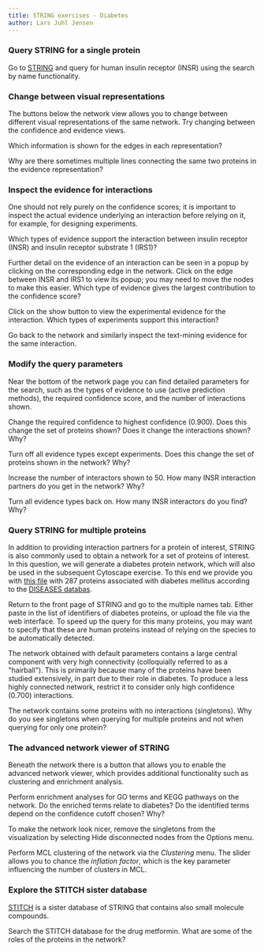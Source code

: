 ```yaml
---
title: STRING exercises - Diabetes
author: Lars Juhl Jensen
---
```


### Query STRING for a single protein

Go to [STRING](http://string-db.org/) and query for human insulin receptor (INSR) using the search by name functionality.


### Change between visual representations

The buttons below the network view allows you to change between different visual representations of the same network. Try changing between the confidence and evidence views.

Which information is shown for the edges in each representation?

Why are there sometimes multiple lines connecting the same two proteins in the evidence representation?


### Inspect the evidence for interactions

One should not rely purely on the confidence scores; it is important to inspect the actual evidence underlying an interaction before relying on it, for example, for designing experiments.

Which types of evidence support the interaction between insulin receptor (INSR) and insulin receptor substrate 1 (IRS1)?

Further detail on the evidence of an interaction can be seen in a popup by clicking on the corresponding edge in the network. Click on the edge between INSR and IRS1 to view its popup; you may need to move the nodes to make this easier. Which type of evidence gives the largest contribution to the confidence score?

Click on the show button to view the experimental evidence for the interaction. Which types of experiments support this interaction?

Go back to the network and similarly inspect the text-mining evidence for the same interaction.


### Modify the query parameters

Near the bottom of the network page you can find detailed parameters for the search, such as the types of evidence to use (active prediction methods), the required confidence score, and the number of interactions shown.

Change the required confidence to highest confidence (0.900). Does this change the set of proteins shown? Does it change the interactions shown? Why?

Turn off all evidence types except experiments. Does this change the set of proteins shown in the network? Why?

Increase the number of interactors shown to 50. How many INSR interaction partners do you get in the network? Why?

Turn all evidence types back on. How many INSR interactors do you find? Why?


### Query STRING for multiple proteins

In addition to providing interaction partners for a protein of interest, STRING is also commonly used to obtain a network for a set of proteins of interest. In this question, we will generate a diabetes protein network, which will also be used in the subsequent Cytoscape exercise. To this end we provide you with [this file](./diabetes_proteins.txt) with 287 proteins associated with diabetes mellitus according to the [DISEASES databas](http://diseases.jensenlab.org).

Return to the front page of STRING and go to the multiple names tab. Either paste in the list of identifiers of diabetes proteins, or upload the file via the web interface. To speed up the query for this many proteins, you may want to specify that these are human proteins instead of relying on the species to be automatically detected.

The network obtained with default parameters contains a large central component with very high connectivity (colloquially referred to as a "hairball"). This is primarily because many of the proteins have been studied extensively, in part due to their role in diabetes. To produce a less highly connected network, restrict it to consider only high confidence (0.700) interactions.

The network contains some proteins with no interactions (singletons). Why do you see singletons when querying for multiple proteins and not when querying for only one protein?


### The advanced network viewer of STRING

Beneath the network there is a button that allows you to enable the advanced network viewer, which provides additional functionality such as clustering and enrichment analysis.

Perform enrichment analyses for GO terms and KEGG pathways on the network. Do the enriched terms relate to diabetes? Do the identified terms depend on the confidence cutoff chosen? Why?

To make the network look nicer, remove the singletons from the visualization by selecting Hide disconnected nodes from the Options menu.

Perform MCL clustering of the network via the _Clustering_ menu. The slider allows you to chance the _inflation factor_, which is the key parameter influencing the number of clusters in MCL.


### Explore the STITCH sister database

[STITCH](http://stitch-db.org) is a sister database of STRING that contains also small molecule compounds.

Search the STITCH database for the drug metformin. What are some of the roles of the proteins in the network?

